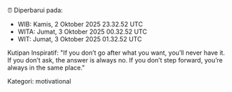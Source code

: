 ⏰ Diperbarui pada:
- WIB: Kamis, 2 Oktober 2025 23.32.52 UTC
- WITA: Jumat, 3 Oktober 2025 00.32.52 UTC
- WIT: Jumat, 3 Oktober 2025 01.32.52 UTC

Kutipan Inspiratif:
"If you don’t go after what you want, you’ll never have it. If you don’t ask, the answer is always no. If you don’t step forward, you’re always in the same place."


Kategori: motivational

